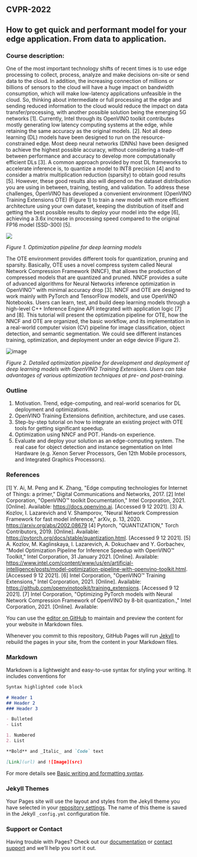 ## CVPR-2022
## How to get quick and performant model for your edge application. From data to application.

### Course description:

One of the most important technology shifts of recent times is to use edge processing to collect, process, analyze and make decisions on-site or send data to the cloud. In addition, the increasing connection of millions or billions of sensors to the cloud will have a huge impact on bandwidth consumption, which will make low-latency applications unfeasible in the cloud. So, thinking about intermediate or full processing at the edge and sending reduced information to the cloud would reduce the impact on data transfer/processing, with another possible solution being the emerging 5G networks [1]. Currently, Intel through its OpenVINO toolkit contributes mostly generating low latency computing systems at the edge, while retaining the same accuracy as the original models. [2]. 
Not all deep learning (DL) models have been designed to run on the resource-constrained edge. Most deep neural networks (DNNs) have been designed to achieve the highest possible accuracy, without considering a trade-off between performance and accuracy to develop more computationally efficient DLs [3]. A common approach provided by most DL frameworks to accelerate inference is, to quantize a model to INT8 precision [4] and to consider a matrix multiplication reduction (sparsity) to obtain good results [5]. However, these good results also will depend on the dataset distribution you are using in between, training, testing, and validation.
To address these challenges, OpenVINO has developed a convenient environment (OpenVINO Training Extensions OTE) (Figure 1) to train a new model with more efficient architecture using your own dataset, keeping the distribution of itself and getting the best possible results to deploy your model into the edge [6], achieving a 3.6x increase in processing speed compared to the original FP16 model (SSD-300) [5]. 

![](https://user-images.githubusercontent.com/10940214/164093127-c02cbf5e-506d-490b-876c-a1be2fd39c3d.png)


_Figure 1. Optimization pipeline for deep learning models_

The OTE environment provides different tools for quantization, pruning and sparsity. Basically, OTE uses a novel compress system called Neural Network Compression Framework (NNCF), that allows the production of compressed models that are quantized and pruned. NNCF provides a suite of advanced algorithms for Neural Networks inference optimization in OpenVINO™ with minimal accuracy drop [3]. NNCF and OTE are designed to work mainly with PyTorch and TensorFlow models, and use OpenVINO Notebooks. Users can learn, test, and build deep learning models through a high-level C++ Inference Engine API integrated with application logic [7] and [8].
This tutorial will present the optimization pipeline for OTE, how the NNCF and OTE are organized, the basic workflow, and its implementation in a real-world computer vision (CV) pipeline for image classification, object detection, and semantic segmentation. We could see different instances training, optimization, and deployment under an edge device (Figure 2).

![image](https://user-images.githubusercontent.com/10940214/164103255-95fa7f46-cdae-4aaf-b5a8-66477d7cc1a7.png)


_Figure 2. Detailed optimization pipeline for development and deployment of deep learning models with OpenVINO Training Extensions. Users can take advantages of various optimization techniques at pre- and post-training._

### Outline

1.	Motivation. Trend, edge-computing, and real-world scenarios for DL deployment and optimizations.
2.	OpenVINO Training Extensions definition, architecture, and use cases. 
3.  Step-by-step tutorial on how to integrate an existing project with OTE tools for getting significant speedup.
4.	Optimization using NNCF and POT. Hands-on experience.
5.	Evaluate and deploy your solution as an edge-computing system. The real case for object detection and instance segmentation on Intel Hardware (e.g. Xenon Server Processors, Gen 12th Mobile processors, and Integrated Graphics Processors).

### References 
[1] Y. Ai, M. Peng and K. Zhang, "Edge computing technologies for Internet of Things: a primer," Digital Communications and Networks, 2017. 
[2] Intel Corporation, "OpenVINO™ toolkit Documentation," Intel Corporation, 2021. [Online]. Available: https://docs.openvino.ai. [Accessed 9 12 2021].
[3] A. Kozlov, I. Lazarevich and V. Shamporov, "Neural Network Compression Framework for fast model inference," arXiv, p. 13, 2020. https://arxiv.org/abs/2002.08679
[4] Pytorch, "QUANTIZATION," Torch Contributors, 2019. [Online]. Available: https://pytorch.org/docs/stable/quantization.html. [Accessed 9 12 2021].
[5] A. Kozlov, M. Kaglinskaya, I. Lazarevich, A. Dokuchaev and Y. Gorbachev, "Model Optimization Pipeline for Inference Speedup with OpenVINO™ Toolkit," Intel Corporation, 31 January 2021. [Online]. Available: https://www.intel.com/content/www/us/en/artificial-intelligence/posts/model-optimization-pipeline-with-openvino-toolkit.html. [Accessed 9 12 2021].
[6] Intel Corporation, "OpenVINO™ Training Extensions," Intel Corporation, 2021. [Online]. Available: https://github.com/openvinotoolkit/training_extensions. [Accessed 9 12 2021].
[7] Intel Corporation, "Optimizing PyTorch models with Neural Network Compression Framework of OpenVINO by 8-bit quantization.," Intel Corporation, 2021. [Online]. Available: 



You can use the [editor on GitHub](https://github.com/paularamo/cvpr-2022.github.io/edit/gh-pages/index.md) to maintain and preview the content for your website in Markdown files.

Whenever you commit to this repository, GitHub Pages will run [Jekyll](https://jekyllrb.com/) to rebuild the pages in your site, from the content in your Markdown files.
### Markdown

Markdown is a lightweight and easy-to-use syntax for styling your writing. It includes conventions for

```markdown
Syntax highlighted code block

# Header 1
## Header 2
### Header 3

- Bulleted
- List

1. Numbered
2. List

**Bold** and _Italic_ and `Code` text

[Link](url) and ![Image](src)
```

For more details see [Basic writing and formatting syntax](https://docs.github.com/en/github/writing-on-github/getting-started-with-writing-and-formatting-on-github/basic-writing-and-formatting-syntax).

### Jekyll Themes

Your Pages site will use the layout and styles from the Jekyll theme you have selected in your [repository settings](https://github.com/paularamo/cvpr-2022.github.io/settings/pages). The name of this theme is saved in the Jekyll `_config.yml` configuration file.

### Support or Contact

Having trouble with Pages? Check out our [documentation](https://docs.github.com/categories/github-pages-basics/) or [contact support](https://support.github.com/contact) and we’ll help you sort it out.
